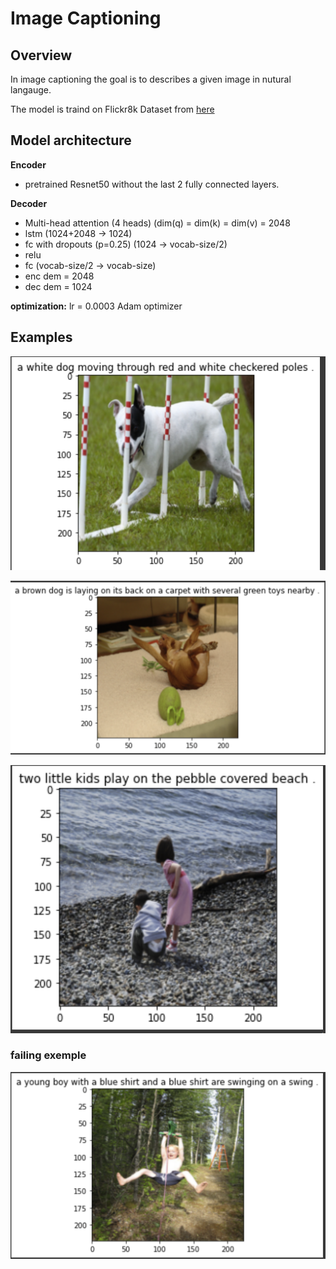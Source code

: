 # Image Captioning
## Overview
In image captioning the goal is to describes a given image in nutural langauge.

The model is traind on Flickr8k Dataset from [here](https://www.kaggle.com/adityajn105/flickr8k/activity)
## Model architecture

**Encoder**
- pretrained Resnet50 without the last 2 fully connected layers.

**Decoder**
- Multi-head attention (4 heads) (dim(q) = dim(k) = dim(v) = 2048 
- lstm (1024+2048 -> 1024)
- fc with dropouts (p=0.25) (1024 -> vocab-size/2)
- relu 
- fc (vocab-size/2 -> vocab-size)
- enc dem = 2048
 - dec dem = 1024

**optimization:**
lr = 0.0003
Adam optimizer

## Examples

![alt text](https://github.com/Matan231/Image_Captioning/blob/main/examples/image1PNG.PNG)

![alt text](https://github.com/Matan231/Image_Captioning/blob/main/examples/image2PNG.PNG)

![alt text](https://github.com/Matan231/Image_Captioning/blob/main/examples/image3PNG.PNG)

### failing exemple

![alt text](https://github.com/Matan231/Image_Captioning/blob/main/examples/image_failing_example.PNG)
